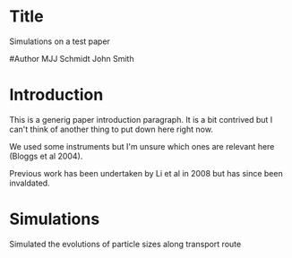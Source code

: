 # Title
Simulations on a test paper

#Author
MJJ Schmidt
John Smith

# Introduction
This is a generig paper introduction paragraph. It is a bit contrived but I can't think of another thing to put down here right now.

We used some instruments but I'm unsure which ones are relevant here (Bloggs et al 2004).

Previous work has been undertaken by Li et al in 2008 but has since been invaldated.

# Simulations
Simulated the evolutions of particle sizes along transport route

